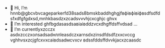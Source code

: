 - 👋 Hi, I’m hnnb@gbcvbvcageparkerfd38sads8bmskbaddhghgjfвфівфівіфвsdfsdfdsfxdfgfgdxsd,mnhkbasdzxzcadsvvvhjcxcghjc ghvx
- 👀 I’m interested ghfbgdasasdsaвіаівddzvcxdhgffdsffvdsad ...
- 🌱 I’m currentlyxzcczx asdxzcczxолsadsadнллleasdczxarnsdxzinsdfdsdfzxxcvccg vghhvsxzcjgfcxvxcаівdsadмсvxcv
вdssfddsffdvvkjacxzcaasdc
<!---zxcxzcпмbcvbcvbcvxv
gagep,/rker388/gaczxcx `README.md` (cxzthis file) appears on your GitHub prafgofile.
You can click the Preview link to take a look at your changes.іваdfsfds
ssaaddaassddssaadd
yilfhhtucgt
